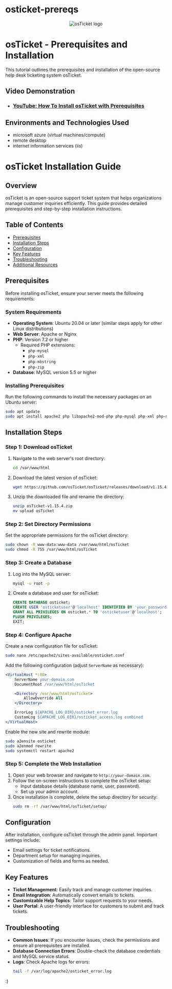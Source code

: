 # osticket-prereqs
<p align="center">
<img src="https://i.imgur.com/Clzj7Xs.png" alt="osTicket logo"/>
</p>

<h1>osTicket - Prerequisites and Installation</h1>
This tutorial outlines the prerequisites and installation of the open-source help desk ticketing system osTicket.<br />


<h2>Video Demonstration</h2>

- ### [YouTube: How To Install osTicket with Prerequisites](https://www.youtube.com)

<h2>Environments and Technologies Used</h2>

- microsoft azure (virtual machines/compute)
- remote desktop
- internet information services (iis)

# osTicket Installation Guide

## Overview
osTicket is an open-source support ticket system that helps organizations manage customer inquiries efficiently. This guide provides detailed prerequisites and step-by-step installation instructions.

## Table of Contents
- [Prerequisites](#prerequisites)
- [Installation Steps](#installation-steps)
- [Configuration](#configuration)
- [Key Features](#key-features)
- [Troubleshooting](#troubleshooting)
- [Additional Resources](#additional-resources)


## Prerequisites
Before installing osTicket, ensure your server meets the following requirements:

### System Requirements
- **Operating System**: Ubuntu 20.04 or later (similar steps apply for other Linux distributions)
- **Web Server**: Apache or Nginx
- **PHP**: Version 7.2 or higher
  - Required PHP extensions:
    - `php-mysql`
    - `php-xml`
    - `php-mbstring`
    - `php-zip`
- **Database**: MySQL version 5.5 or higher

### Installing Prerequisites
Run the following commands to install the necessary packages on an Ubuntu server:

```bash
sudo apt update
sudo apt install apache2 php libapache2-mod-php php-mysql php-xml php-mbstring php-zip mysql-server wget unzip
```

## Installation Steps

### Step 1: Download osTicket
1. Navigate to the web server's root directory:
   ```bash
   cd /var/www/html
   ```
2. Download the latest version of osTicket:
   ```bash
   wget https://github.com/osTicket/osTicket/releases/download/v1.15.4/osTicket-v1.15.4.zip
   ```
3. Unzip the downloaded file and rename the directory:
   ```bash
   unzip osTicket-v1.15.4.zip
   mv upload osTicket
   ```

### Step 2: Set Directory Permissions
Set the appropriate permissions for the osTicket directory:
```bash
sudo chown -R www-data:www-data /var/www/html/osTicket
sudo chmod -R 755 /var/www/html/osTicket
```

### Step 3: Create a Database
1. Log into the MySQL server:
   ```bash
   mysql -u root -p
   ```
2. Create a database and user for osTicket:
   ```sql
   CREATE DATABASE osticket;
   CREATE USER 'osticketuser'@'localhost' IDENTIFIED BY 'your_password';
   GRANT ALL PRIVILEGES ON osticket.* TO 'osticketuser'@'localhost';
   FLUSH PRIVILEGES;
   EXIT;
   ```

### Step 4: Configure Apache
Create a new configuration file for osTicket:
```bash
sudo nano /etc/apache2/sites-available/osticket.conf
```
Add the following configuration (adjust `ServerName` as necessary):
```apache
<VirtualHost *:80>
    ServerName your-domain.com
    DocumentRoot /var/www/html/osTicket

    <Directory /var/www/html/osTicket>
        AllowOverride All
    </Directory>

    ErrorLog ${APACHE_LOG_DIR}/osticket_error.log
    CustomLog ${APACHE_LOG_DIR}/osticket_access.log combined
</VirtualHost>
```
Enable the new site and rewrite module:
```bash
sudo a2ensite osticket
sudo a2enmod rewrite
sudo systemctl restart apache2
```

### Step 5: Complete the Web Installation
1. Open your web browser and navigate to `http://your-domain.com`.
2. Follow the on-screen instructions to complete the osTicket setup:
   - Input database details (database name, user, password).
   - Set up your admin account.
3. Once installation is complete, delete the setup directory for security:
   ```bash
   sudo rm -rf /var/www/html/osTicket/setup/
   ```

## Configuration
After installation, configure osTicket through the admin panel. Important settings include:
- Email settings for ticket notifications.
- Department setup for managing inquiries.
- Customization of fields and forms as needed.

## Key Features
- **Ticket Management**: Easily track and manage customer inquiries.
- **Email Integration**: Automatically convert emails to tickets.
- **Customizable Help Topics**: Tailor support requests to your needs.
- **User Portal**: A user-friendly interface for customers to submit and track tickets.

## Troubleshooting
- **Common Issues**: If you encounter issues, check the permissions and ensure all prerequisites are installed.
- **Database Connection Errors**: Double-check the database credentials and MySQL service status.
- **Logs**: Check Apache logs for errors:
  ```bash
  tail -f /var/log/apache2/osticket_error.log
  ```
:)




